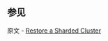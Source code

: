 ## 参见

原文 - [Restore a Sharded Cluster]( https://docs.mongodb.com/manual/tutorial/restore-sharded-cluster/ )


